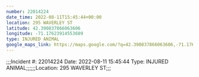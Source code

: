 ```yaml
---
number: 22014224
date_time: 2022-08-11T15:45:44+00:00
location: 295 WAVERLEY ST
latitude: 42.390837866063606
longitude: -71.17623914553609
type: INJURED ANIMAL
google_maps_link: https://maps.google.com/?q=42.390837866063606,-71.17623914553609
---
```


;;;Incident #: 22014224   Date: 2022-08-11 15:45:44    Type: INJURED ANIMAL;;;;;;Location: 295 WAVERLEY ST;;;
